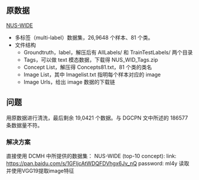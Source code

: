 ## 原数据
[NUS-WIDE](https://lms.comp.nus.edu.sg/wp-content/uploads/2019/research/nuswide/NUS-WIDE.html)
- 多标签（multi-label）数据集，26,9648 个样本、81 个类。
- 文件结构
  - Groundtruth，label，解压后有 AllLabels/ 和 TrainTestLabels/ 两个目录
  - Tags，可以做 text 模态数据，下载得 NUS_WID_Tags.zip
  - Concept List，解压得 Concepts81.txt，81 个类的类名
  - Image List，其中 Imagelist.txt 指明每个样本对应的 image
  - Image Urls，给出 image 数据的下载链

## 问题
用原数据进行清洗，最后剩余 19,0421 个数据。与 DGCPN 文中所述的 186577 条数据量不符。
### 解决方案
直接使用 DCMH 中所提供的数据集：
     NUS-WIDE (top-10 concept):
            link: https://pan.baidu.com/s/1GFljcAtWDQFDVhgx6Jv_nQ
            password: ml4y
读取并使用VGG19提取image特征
